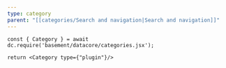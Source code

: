 ```yaml
---
type: category
parent: "[[categories/Search and navigation|Search and navigation]]"
---
```


```datacorejsx
const { Category } = await dc.require('basement/datacore/categories.jsx');

return <Category type={"plugin"}/>
```

